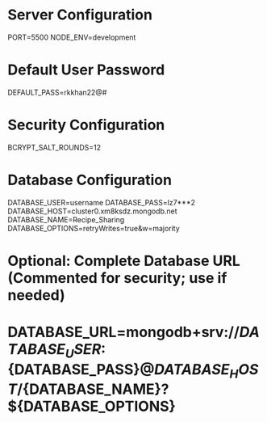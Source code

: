 # Server Configuration
PORT=5500
NODE_ENV=development

# Default User Password
DEFAULT_PASS=rkkhan22@#

# Security Configuration
BCRYPT_SALT_ROUNDS=12

# Database Configuration
DATABASE_USER=username
DATABASE_PASS=lz7***2
DATABASE_HOST=cluster0.xm8ksdz.mongodb.net
DATABASE_NAME=Recipe_Sharing
DATABASE_OPTIONS=retryWrites=true&w=majority

# Optional: Complete Database URL (Commented for security; use if needed)
# DATABASE_URL=mongodb+srv://${DATABASE_USER}:${DATABASE_PASS}@${DATABASE_HOST}/${DATABASE_NAME}?${DATABASE_OPTIONS}
